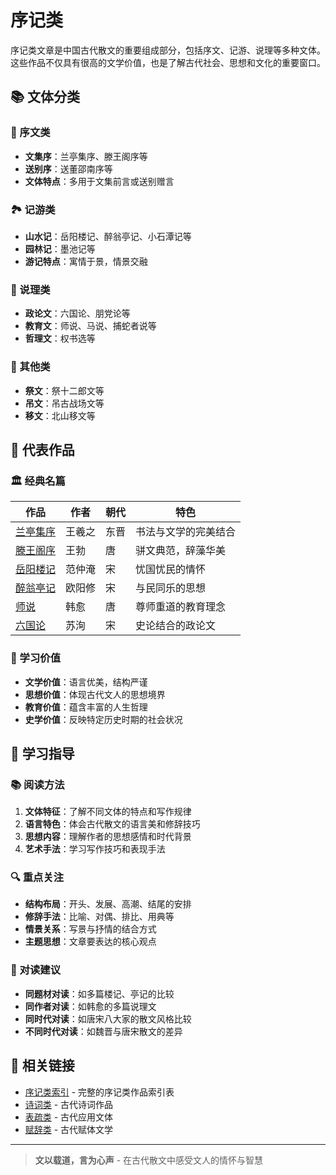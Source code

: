 # 序记类

序记类文章是中国古代散文的重要组成部分，包括序文、记游、说理等多种文体。这些作品不仅具有很高的文学价值，也是了解古代社会、思想和文化的重要窗口。

## 📚 文体分类

### 📜 序文类
- **文集序**：兰亭集序、滕王阁序等
- **送别序**：送董邵南序等
- **文体特点**：多用于文集前言或送别赠言

### 🏞️ 记游类  
- **山水记**：岳阳楼记、醉翁亭记、小石潭记等
- **园林记**：墨池记等
- **游记特点**：寓情于景，情景交融

### 💭 说理类
- **政论文**：六国论、朋党论等
- **教育文**：师说、马说、捕蛇者说等
- **哲理文**：权书选等

### 📝 其他类
- **祭文**：祭十二郎文等
- **吊文**：吊古战场文等
- **移文**：北山移文等

## 🌟 代表作品

### 🏛️ 经典名篇
| 作品 | 作者 | 朝代 | 特色 |
|------|------|------|------|
| [兰亭集序](./兰亭集序.md) | 王羲之 | 东晋 | 书法与文学的完美结合 |
| [滕王阁序](./滕王阁序.md) | 王勃 | 唐 | 骈文典范，辞藻华美 |
| [岳阳楼记](./岳阳楼记.md) | 范仲淹 | 宋 | 忧国忧民的情怀 |
| [醉翁亭记](./醉翁亭记.md) | 欧阳修 | 宋 | 与民同乐的思想 |
| [师说](./师说.md) | 韩愈 | 唐 | 尊师重道的教育理念 |
| [六国论](./六国论.md) | 苏洵 | 宋 | 史论结合的政论文 |

### 📖 学习价值
- **文学价值**：语言优美，结构严谨
- **思想价值**：体现古代文人的思想境界
- **教育价值**：蕴含丰富的人生哲理
- **史学价值**：反映特定历史时期的社会状况

## 🎯 学习指导

### 📚 阅读方法
1. **文体特征**：了解不同文体的特点和写作规律
2. **语言特色**：体会古代散文的语言美和修辞技巧
3. **思想内容**：理解作者的思想感情和时代背景
4. **艺术手法**：学习写作技巧和表现手法

### 🔍 重点关注
- **结构布局**：开头、发展、高潮、结尾的安排
- **修辞手法**：比喻、对偶、排比、用典等
- **情景关系**：写景与抒情的结合方式
- **主题思想**：文章要表达的核心观点

### 📝 对读建议
- **同题材对读**：如多篇楼记、亭记的比较
- **同作者对读**：如韩愈的多篇说理文
- **同时代对读**：如唐宋八大家的散文风格比较
- **不同时代对读**：如魏晋与唐宋散文的差异

## 🔗 相关链接

- [序记类索引](/序记类索引.html) - 完整的序记类作品索引表
- [诗词类](/诗词/) - 古代诗词作品
- [表疏类](/表疏/) - 古代应用文体
- [赋辞类](/赋辞/) - 古代赋体文学

---

> **文以载道，言为心声** - 在古代散文中感受文人的情怀与智慧